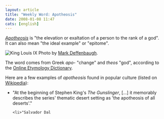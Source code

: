 ```yaml
---
layout: article
title: "Weekly Word: Apotheosis"
date: 2008-01-08 11:47
cats: [english]
---
```

<em><a href="http://dictionary.reference.com/browse/apotheosis">Apotheosis</a></em> is "the elevation or exaltation of a person to the rank of a god". It can also mean "the ideal example" or "epitome".

<div class="figureleft"><img src="http://learningnerd.com/images/apotheosis.jpg" alt="King Louis IX" />
Photo by <a href="http://flickr.com/people/deffenbaugh/">Mark Deffenbaugh</a>.
</div>

The word comes from Greek <em>apo-</em> "change" and <em>theos</em> "god", according to the <a href="http://www.etymonline.com/index.php?term=apotheosis" title="Apotheosis">Online Etymology Dictionary</a>.

Here are a few examples of <em>apotheosis</em> found in popular culture (listed on <a href="http://en.wikipedia.org/wiki/Apotheosis" title="Apotheosis on Wikipedia">Wikipedia</a>):

<ul>
	<li>"At the beginning of Stephen King's <em>The Gunslinger</em>, [...] it memorably describes the series' thematic desert setting as 'the apotheosis of all deserts'."</li>

	<li>"Salvador Dal
